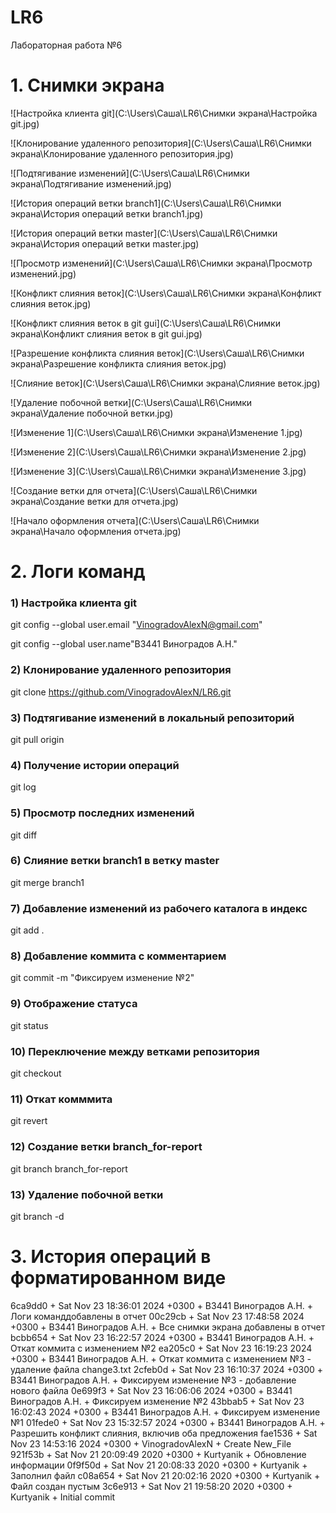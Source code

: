 # LR6
Лабораторная работа №6

# 1. Снимки экрана

![Настройка клиента git](C:\Users\Саша\LR6\Снимки экрана\Настройка git.jpg)

![Клонирование удаленного репозитория](C:\Users\Саша\LR6\Снимки экрана\Клонирование удаленного репозитория.jpg)

![Подтягивание изменений](C:\Users\Саша\LR6\Снимки экрана\Подтягивание изменений.jpg)

![История операций ветки branch1](C:\Users\Саша\LR6\Снимки экрана\История операций ветки branch1.jpg)

![История операций ветки master](C:\Users\Саша\LR6\Снимки экрана\История операций ветки master.jpg)

![Просмотр изменений](C:\Users\Саша\LR6\Снимки экрана\Просмотр изменений.jpg)

![Конфликт слияния веток](C:\Users\Саша\LR6\Снимки экрана\Конфликт слияния веток.jpg)

![Конфликт слияния веток в git gui](C:\Users\Саша\LR6\Снимки экрана\Конфликт слияния веток в git gui.jpg)

![Разрешение конфликта слияния веток](C:\Users\Саша\LR6\Снимки экрана\Разрешение конфликта слияния веток.jpg)

![Слияние веток](C:\Users\Саша\LR6\Снимки экрана\Слияние веток.jpg)

![Удаление побочной ветки](C:\Users\Саша\LR6\Снимки экрана\Удаление побочной ветки.jpg)

![Изменение 1](C:\Users\Саша\LR6\Снимки экрана\Изменение 1.jpg)

![Изменение 2](C:\Users\Саша\LR6\Снимки экрана\Изменение 2.jpg)

![Изменение 3](C:\Users\Саша\LR6\Снимки экрана\Изменение 3.jpg)



![Создание ветки для отчета](C:\Users\Саша\LR6\Снимки экрана\Создание ветки для отчета.jpg)

![Начало оформления отчета](C:\Users\Саша\LR6\Снимки экрана\Начало оформления отчета.jpg)





# 2. Логи команд

### 1) Настройка клиента git

git config --global user.email "VinogradovAlexN@gmail.com"

git config --global user.name"В3441 Виноградов А.Н."

### 2) Клонирование удаленного репозитория

git clone https://github.com/VinogradovAlexN/LR6.git

### 3) Подтягивание изменений в локальный репозиторий

git pull origin

### 4) Получение истории операций

git log

### 5) Просмотр последних изменений

git diff

### 6) Слияние ветки branch1 в ветку master

git merge branch1

### 7) Добавление изменений из рабочего каталога в индекс

git add .

### 8) Добавление коммита с комментарием

git commit -m "Фиксируем изменение №2"

### 9) Отображение статуса

git status

### 10) Переключение между ветками репозитория

git checkout

### 11) Откат комммита

git revert 

### 12) Создание ветки branch_for-report

git branch branch_for-report

### 13) Удаление побочной ветки

git branch -d

# 3. История операций в форматированном виде

6ca9dd0 + Sat Nov 23 18:36:01 2024 +0300 + В3441 Виноградов А.Н. + Логи команддобавлены в отчет
00c29cb + Sat Nov 23 17:48:58 2024 +0300 + В3441 Виноградов А.Н. + Все снимки экрана добавлены в отчет
bcbb654 + Sat Nov 23 16:22:57 2024 +0300 + В3441 Виноградов А.Н. + Откат коммита с изменением №2
ea205c0 + Sat Nov 23 16:19:23 2024 +0300 + В3441 Виноградов А.Н. + Откат коммита c изменением №3 - удаление файла change3.txt
2cfeb0d + Sat Nov 23 16:10:37 2024 +0300 + В3441 Виноградов А.Н. + Фиксируем изменение №3 - добавление нового файла
0e699f3 + Sat Nov 23 16:06:06 2024 +0300 + В3441 Виноградов А.Н. + Фиксируем изменение №2
43bbab5 + Sat Nov 23 16:02:43 2024 +0300 + В3441 Виноградов А.Н. + Фиксируем изменение №1
01fede0 + Sat Nov 23 15:32:57 2024 +0300 + В3441 Виноградов А.Н. + Разрешить конфликт слияния, включив оба предложения
fae1536 + Sat Nov 23 14:53:16 2024 +0300 + VinogradovAlexN + Create New_File
921f53b + Sat Nov 21 20:09:49 2020 +0300 + Kurtyanik + Обновление информации
0f9f50d + Sat Nov 21 20:08:33 2020 +0300 + Kurtyanik + Заполнил файл
c08a654 + Sat Nov 21 20:02:16 2020 +0300 + Kurtyanik + Файл создан пустым
3c6e913 + Sat Nov 21 19:58:20 2020 +0300 + Kurtyanik + Initial commit
